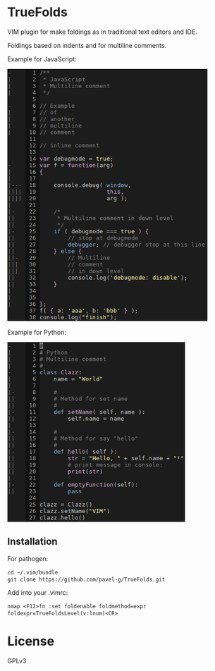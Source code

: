 TrueFolds
=========

VIM plugin for make foldings as in traditional text editors and IDE.

Foldings based on indents and for multiline comments.

Example for JavaScript:

![Example for JavaScript](screens/javascript.png)

Example for Python:

![Example for Python](screens/python.png)

Installation
------------

For pathogen:

    cd ~/.vim/bundle
    git clone https://github.com/pavel-g/TrueFolds.git

Add into your .vimrc:

    nmap <F12>fn :set foldenable foldmethod=expr foldexpr=TrueFoldsLevel(v:lnum)<CR>

License
=======

GPLv3

